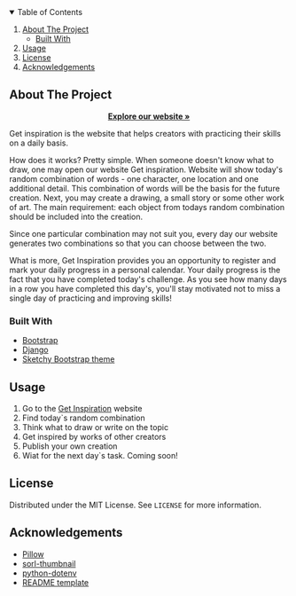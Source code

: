 

<!-- TABLE OF CONTENTS -->
<details open="open">
  <summary>Table of Contents</summary>
  <ol>
    <li>
      <a href="#about-the-project">About The Project</a>
      <ul>
        <li><a href="#built-with">Built With</a></li>
      </ul>
    </li>
    <li><a href="#usage">Usage</a></li>
    <li><a href="#license">License</a></li>
    <li><a href="#acknowledgements">Acknowledgements</a></li>
  </ol>
</details>



<!-- ABOUT THE PROJECT -->
## About The Project

<p align="center">
  <a href="http://getinspiration.pythonanywhere.com/"><strong>Explore our website »</strong></a>
</p>

Get inspiration is the website that helps creators with practicing their skills on a daily basis.

How does it works? Pretty simple. When someone doesn't know what to draw, one may open our website Get inspiration. Website will show today's random combination of words - one character, one location and one additional detail. This combination of words will be the basis for the future creation. Next, you may create a drawing, a small story or some other work of art. The main requirement: each object from todays random combination should be included into the creation.

Since one particular combination may not suit you, every day our website generates two combinations so that you can choose between the two.

What is more, Get Inspiration provides you an opportunity to register and mark your daily progress in a personal calendar. Your daily progress is the fact that you have completed today's challenge. As you see how many days in a row you have completed this day's, you'll stay motivated not to miss a single day of practicing and improving skills!

### Built With

* [Bootstrap](https://getbootstrap.com)
* [Django](https://www.djangoproject.com/)
* [Sketchy Bootstrap theme](https://bootswatch.com/sketchy/)



<!-- USAGE EXAMPLES -->
## Usage

<ol>
  <li>
    Go to the <a href="http://getinspiration.pythonanywhere.com/">Get Inspiration</a> website
  </li>
  <li>Find today`s random combination</li>
  <li>Think what to draw or write on the topic</li>
  <li>Get inspired by works of other creators</li>
  <li>Publish your own creation</li>
  <li>Wiat for the next day`s task. Coming soon!</li>
</ol>



<!-- LICENSE -->
## License

Distributed under the MIT License. See `LICENSE` for more information.



<!-- ACKNOWLEDGEMENTS -->
## Acknowledgements
* [Pillow](https://pillow.readthedocs.io/en/stable/)
* [sorl-thumbnail](https://sorl-thumbnail.readthedocs.io/en/latest/)
* [python-dotenv](https://pypi.org/project/python-dotenv/)
* [README template](https://github.com/othneildrew/Best-README-Template)
